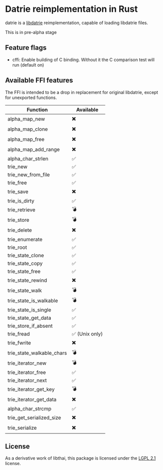 # Datrie reimplementation in Rust

datrie is a [libdatrie](https://linux.thai.net/~thep/datrie/datrie.html) reimplementation, capable of loading libdatrie files.

This is in pre-alpha stage

## Feature flags

* cffi: Enable building of C binding. Without it the C comparison test will run (default on)

## Available FFI features

The FFI is intended to be a drop in replacement for original libdatrie, except for unexported functions.

| Function                  | Available       |
|---------------------------|-----------------|
| alpha_map_new             | ✖️              |
| alpha_map_clone           | ✖️              |
| alpha_map_free            | ✖️              |
| alpha_map_add_range       | ✖️              |
| alpha_char_strlen         | ✅️              |
| trie_new                  | ✅️              |
| trie_new_from_file        | ✅️              |
| trie_free                 | ✅️              |
| trie_save                 | ✖️              |
| trie_is_dirty             | ✅️              |
| trie_retrieve             | 💣️             |
| trie_store                | 💣️             |
| trie_delete               | ✖️              |
| trie_enumerate            | ✅️              |
| trie_root                 | ✅️              |
| trie_state_clone          | ✅️              |
| trie_state_copy           | ✅️              |
| trie_state_free           | ✅️              |
| trie_state_rewind         | ✖️              |
| trie_state_walk           | 💣️             |
| trie_state_is_walkable    | 💣️             |
| trie_state_is_single      | ✅️              |
| trie_state_get_data       | ✅️              |
| trie_store_if_absent      | ✅️              |
| trie_fread                | ✅️ (Unix only) |
| trie_fwrite               | ✖️              |
| trie_state_walkable_chars | 💣️             |
| trie_iterator_new         | 💣️             |
| trie_iterator_free        | ✅️              |
| trie_iterator_next        | ✅️              |
| trie_iterator_get_key     | 💣️             |
| trie_iterator_get_data    | ✖️              |
| alpha_char_strcmp         | ✅️              |
| trie_get_serialized_size  | ✖️              |
| trie_serialize            | ✖️              |

## License
As a derivative work of libthai, this package is licensed under the [LGPL 2.1](LICENSE) license.
